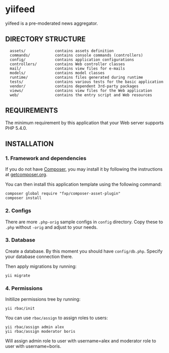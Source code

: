 yiifeed
=======

yiifeed is a pre-moderated news aggregator. 


DIRECTORY STRUCTURE
-------------------

      assets/             contains assets definition
      commands/           contains console commands (controllers)
      config/             contains application configurations
      controllers/        contains Web controller classes
      mail/               contains view files for e-mails
      models/             contains model classes
      runtime/            contains files generated during runtime
      tests/              contains various tests for the basic application
      vendor/             contains dependent 3rd-party packages
      views/              contains view files for the Web application
      web/                contains the entry script and Web resources



REQUIREMENTS
------------

The minimum requirement by this application that your Web server supports PHP 5.4.0.


INSTALLATION
------------

### 1. Framework and dependencies

If you do not have [Composer](http://getcomposer.org/), you may install it by following the instructions
at [getcomposer.org](http://getcomposer.org/doc/00-intro.md#installation-nix).

You can then install this application template using the following command:

~~~
composer global require "fxp/composer-asset-plugin"
composer install
~~~


### 2. Configs

There are more `.php-orig` sample configs in `config` directory. Copy these to `.php` without `-orig` and adjust to your
needs.

### 3. Database

Create a database. By this moment you should have `config/db.php`. Specify your database connection there.

Then apply migrations by running:

```
yii migrate
```

### 4. Permissions 

Initilize permissions tree by running:

```
yii rbac/init 
```

You can use `rbac/assign` to assign roles to users:

```
yii rbac/assign admin alex
yii rbac/assign moderator boris
```

Will assign admin role to user with username=alex and moderator role to user with username=boris.
